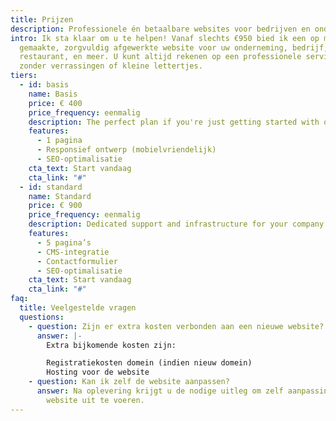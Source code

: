 ```yaml
---
title: Prijzen
description: Professionele én betaalbare websites voor bedrijven en ondernemers.
intro: Ik sta klaar om u te helpen! Vanaf slechts €950 bied ik een op maat
  gemaakte, zorgvuldig afgewerkte website voor uw onderneming, bedrijf, winkel,
  restaurant, en meer. U kunt altijd rekenen op een professionele service,
  zonder verrassingen of kleine lettertjes.
tiers:
  - id: basis
    name: Basis
    price: € 400
    price_frequency: eenmalig
    description: The perfect plan if you're just getting started with our product.
    features:
      - 1 pagina
      - Responsief ontwerp (mobielvriendelijk)
      - SEO-optimalisatie
    cta_text: Start vandaag
    cta_link: "#"
  - id: standard
    name: Standard
    price: € 900
    price_frequency: eenmalig
    description: Dedicated support and infrastructure for your company.
    features:
      - 5 pagina’s
      - CMS-integratie
      - Contactformulier
      - SEO-optimalisatie
    cta_text: Start vandaag
    cta_link: "#"
faq:
  title: Veelgestelde vragen
  questions:
    - question: Zijn er extra kosten verbonden aan een nieuwe website?
      answer: |-
        Extra bijkomende kosten zijn:

        Registratiekosten domein (indien nieuw domein)
        Hosting voor de website
    - question: Kan ik zelf de website aanpassen?
      answer: Na oplevering krijgt u de nodige uitleg om zelf aanpassingen aan de
        website uit te voeren.
---
```


